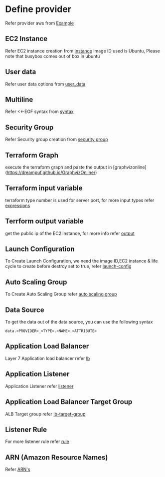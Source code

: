 # Define provider
Refer provider aws from [Example](https://registry.terraform.io/providers/hashicorp/aws/latest/docs#example-usage)

## EC2 Instance 
Refer EC2 instance creation from [instance](https://registry.terraform.io/providers/hashicorp/aws/latest/docs/resources/instance)
Image ID used is Ubuntu, Please note that busybox comes out of box in ubuntu

## User data
Refer user data options from [user_data](https://registry.terraform.io/providers/hashicorp/aws/latest/docs/resources/instance#user_data)

## Multiline 
Refer <<-EOF syntax from [syntax](https://www.terraform.io/language/configuration-0-11/syntax)

## Security Group
Refer Security group creation from [security group](https://registry.terraform.io/providers/hashicorp/aws/latest/docs/resources/security_group)

## Terraform Graph
execute the terraform graph and paste the output in [graphvizonline] (https://dreampuf.github.io/GraphvizOnline/)

## Terraform input variable
terraform type number is used for server port, for more input types refer [expressions](https://www.terraform.io/language/expressions/typeste)

## Terrform output variable
get the public ip of the EC2 instance, for more info refer [output](https://registry.terraform.io/providers/hashicorp/aws/latest/docs/resources/instance#public_ip)

## Launch Configuration
To Create Launch Configuration, we need the image ID,EC2 instance & life cycle to create before destroy set to true, refer [launch-config](https://registry.terraform.io/providers/hashicorp/aws/latest/docs/resources/launch_configuration)

## Auto Scaling Group
To Create Auto Scaling Group refer [auto scaling group](https://registry.terraform.io/providers/hashicorp/aws/latest/docs/resources/autoscaling_group)

## Data Source
To get the data out of the data source, you can use the following syntax
```
data.<PROVIDER>_<TYPE>.<NAME>.<ATTRIBUTE>
```
## Application Load Balancer
Layer 7 Application load balancer refer [lb](https://registry.terraform.io/providers/hashicorp/aws/latest/docs/resources/lb)

## Application Listener
Application Listener refer [listener](https://registry.terraform.io/providers/hashicorp/aws/latest/docs/resources/lb_listener)

## Application Load Balancer Target Group
ALB Target group refer [lb-target-group](https://registry.terraform.io/providers/hashicorp/aws/latest/docs/resources/lb_target_group)

## Listener Rule
For more listener rule refer [rule](https://registry.terraform.io/providers/hashicorp/aws/latest/docs/resources/lb_listener_rule)

## ARN (Amazon Resource Names)
Refer [ARN's](https://docs.aws.amazon.com/general/latest/gr/aws-arns-and-namespaces.html)
